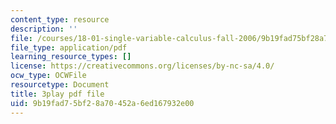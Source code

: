 ```yaml
---
content_type: resource
description: ''
file: /courses/18-01-single-variable-calculus-fall-2006/9b19fad75bf28a70452a6ed167932e00_BSAA0akmPEU.pdf
file_type: application/pdf
learning_resource_types: []
license: https://creativecommons.org/licenses/by-nc-sa/4.0/
ocw_type: OCWFile
resourcetype: Document
title: 3play pdf file
uid: 9b19fad7-5bf2-8a70-452a-6ed167932e00
---
```

